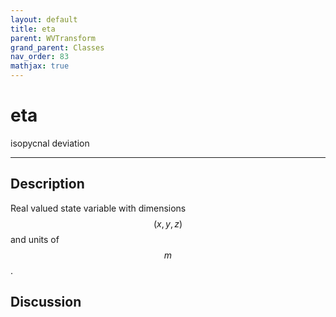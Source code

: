 ```yaml
---
layout: default
title: eta
parent: WVTransform
grand_parent: Classes
nav_order: 83
mathjax: true
---
```


#  eta

isopycnal deviation


---

## Description
Real valued state variable with dimensions $$(x,y,z)$$ and units of $$m$$.

## Discussion

